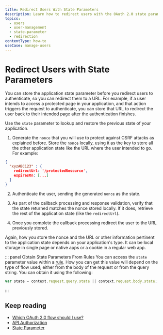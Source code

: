 ```yaml
---
title: Redirect Users With State Parameters
description: Learn how to redirect users with the 0Auth 2.0 state parameter. 
topics:
  - users
  - user-management
  - state-parameter
  - redirection
contentType: how-to
useCase: manage-users
---
```

# Redirect Users with State Parameters

You can store the application state parameter before you redirect users to authenticate, so you can redirect them to a URL. For example, if a user intends to access a protected page in your application, and that action triggers the request to authenticate, you can store that URL to redirect the user back to their intended page after the authentication finishes.

Use the `state` parameter to lookup and restore the previous state of your application.

1. Generate the `nonce` that you will use to protect against CSRF attacks as explained before. Store the `nonce` locally, using it as the key to store all the other application state like the URL where the user intended to go. For example:

```json
{
  "xyzABC123" : {
    redirectUrl: '/protectedResource',
    expiresOn: [...]
  }
}
```

2. Authenticate the user, sending the generated `nonce` as the state.

3. As part of the callback processing and response validation, verify that the state returned matches the nonce stored locally. If it does, retrieve the rest of the application state (like the `redirectUrl`). 

4. Once you complete the callback processing redirect the user to the URL previously stored.

Again, how you store the nonce and the URL or other information pertinent to the application state depends on your application's type. It can be local storage in single page or native apps or a cookie in a regular web app. 

::: panel Obtain State Parameters From Rules
You can access the `state` parameter value within a [rule](/rules). How you can get this value will depend on the type of flow used; either from the body of the request or from the query string. You can obtain it using the following:

```js
var state = context.request.query.state || context.request.body.state;
```

:::

## Keep reading

* [Which OAuth 2.0 flow should I use?](/api-auth/which-oauth-flow-to-use)
* [API Authorization](/api-auth)
* [State Parameter](/protocols/oauth2/oauth-state)
